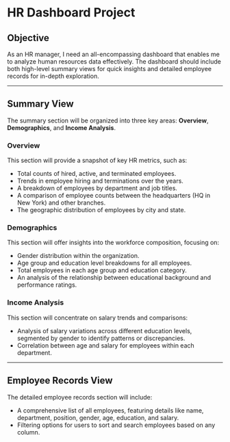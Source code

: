 # HR Dashboard Project

## Objective
As an HR manager, I need an all-encompassing dashboard that enables me to analyze human resources data effectively. The dashboard should include both high-level summary views for quick insights and detailed employee records for in-depth exploration.

---

## Summary View

The summary section will be organized into three key areas: **Overview**, **Demographics**, and **Income Analysis**.

### **Overview**
This section will provide a snapshot of key HR metrics, such as:
- Total counts of hired, active, and terminated employees.
- Trends in employee hiring and terminations over the years.
- A breakdown of employees by department and job titles.
- A comparison of employee counts between the headquarters (HQ in New York) and other branches.
- The geographic distribution of employees by city and state.

### **Demographics**
This section will offer insights into the workforce composition, focusing on:
- Gender distribution within the organization.
- Age group and education level breakdowns for all employees.
- Total employees in each age group and education category.
- An analysis of the relationship between educational background and performance ratings.

### **Income Analysis**
This section will concentrate on salary trends and comparisons:
- Analysis of salary variations across different education levels, segmented by gender to identify patterns or discrepancies.
- Correlation between age and salary for employees within each department.

---

## Employee Records View

The detailed employee records section will include:
- A comprehensive list of all employees, featuring details like name, department, position, gender, age, education, and salary.
- Filtering options for users to sort and search employees based on any column.
